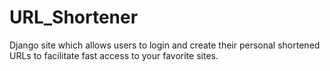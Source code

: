# URL_Shortener
Django site which allows users to login and create their personal shortened URLs to facilitate fast access to your favorite sites.
